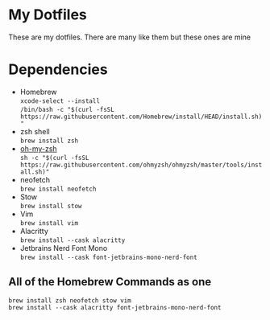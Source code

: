 # My Dotfiles
These are my dotfiles. There are many like them but these ones are mine

# Dependencies
* Homebrew<br>
  `xcode-select --install`<br>
  `/bin/bash -c "$(curl -fsSL https://raw.githubusercontent.com/Homebrew/install/HEAD/install.sh)"`
* zsh shell<br>
  `brew install zsh`
* [oh-my-zsh](https://ohmyz.sh) <br>
  `sh -c "$(curl -fsSL https://raw.githubusercontent.com/ohmyzsh/ohmyzsh/master/tools/install.sh)"`
* neofetch<br>
  `brew install neofetch`
* Stow<br>
  `brew install stow`
* Vim<br>
  `brew install vim`
* Alacritty<br>
  `brew install --cask alacritty`
* Jetbrains Nerd Font Mono<br>
  `brew install --cask font-jetbrains-mono-nerd-font`

## All of the Homebrew Commands as one
`brew install zsh neofetch stow vim`<br>
`brew install --cask alacritty font-jetbrains-mono-nerd-font`
